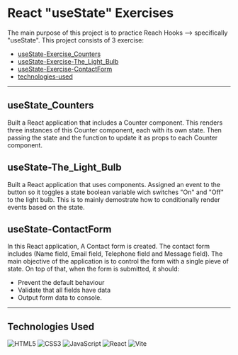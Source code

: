 # React "useState" Exercises
The main purpose of this project is to practice Reach Hooks --> specifically "useState". This project consists of 3 exercise:
- [useState-Exercise_Counters](#useState_Counters)
- [useState-Exercise-The_Light_Bulb](#useState-The_Light_Bulb)
- [useState-Exercise-ContactForm](#useState-ContactForm)
- [technologies-used](Technologies_Used)

---

## useState_Counters
Built a React application that includes a Counter component. This renders three instances of this Counter component, each with its own state. Then passing the state and the function to update it as props to each Counter component.

## useState-The_Light_Bulb
Built a React application that uses components. Assigned an event to the button so it toggles a state boolean variable wich switches "On" and "Off" to the light bulb. This is to mainly demostrate how to conditionally render events based on the state.

## useState-ContactForm
In this React application, A Contact form is created. The contact form includes (Name field, Email field, Telephone field and Message field). The main objective of the application is to control the form with a single pieve of state. On top of that, when the form is submitted, it should:
- Prevent the default behaviour
- Validate that all fields have data
- Output form data to console.

---

## Technologies Used

<p>
  <img alt="HTML5" src="https://img.shields.io/badge/-HTML5-E34F26?style=flat-square&logo=html5&logoColor=white" />
  <img alt="CSS3" src="https://img.shields.io/badge/-CSS3-1572B6?style=flat-square&logo=css3&logoColor=white" />
  <img alt="JavaScript" src="https://img.shields.io/badge/-JavaScript-black?style=flat-square&logo=javascript&logoColor=yellow" />
  <img alt="React" src="https://img.shields.io/badge/React-black?style=flat-square&logo=react&logoColor=blue" />
  <img alt="Vite" src="https://img.shields.io/badge/-Vite-black?style=flat-square&logo=vite&logoColor=gold" />
</p>




